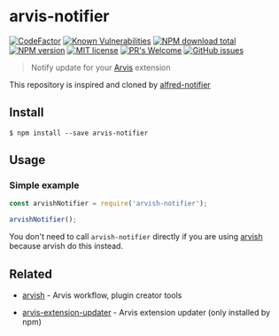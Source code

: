 # arvis-notifier
[![CodeFactor](https://www.codefactor.io/repository/github/jopemachine/arvis-notifier/badge)](https://www.codefactor.io/repository/github/jopemachine/arvis-notifier)
[![Known Vulnerabilities](https://snyk.io/test/github/jopemachine/arvis-notifier/badge.svg)]()
[![NPM download total](https://img.shields.io/npm/dt/arvis-notifier)](http://badge.fury.io/js/arvis-notifier)
[![NPM version](https://badge.fury.io/js/arvis-notifier.svg)](http://badge.fury.io/js/arvis-notifier)
[![MIT license](https://img.shields.io/badge/License-MIT-blue.svg)](https://lbesson.mit-license.org/)
[![PR's Welcome](https://img.shields.io/badge/PRs-welcome-brightgreen.svg?style=flat)](http://makeapullrequest.com)
[![GitHub issues](https://img.shields.io/github/issues/jopemachine/arvis-notifier.svg)](https://GitHub.com/jopemachine/arvis-notifier/issues/)

> Notify update for your [Arvis](https://github.com/jopemachine/arvis) extension

This repository is inspired and cloned by [alfred-notifier](https://github.com/SamVerschueren/alfred-notifier/blob/master/readme.md)

## Install

```
$ npm install --save arvis-notifier
```

## Usage

### Simple example

```js
const arvishNotifier = require('arvish-notifier');

arvishNotifier();
```

You don't need to call `arvish-notifier` directly if you are using [arvish](https://github.com/jopemachine/arvish) because arvish do this instead.


## Related

- [arvish](https://github.com/jopemachine/arvish) - Arvis workflow, plugin creator tools

- [arvis-extension-updater](https://github.com/jopemachine/arvis-extension-updater) - Arvis extension updater (only installed by npm)

